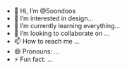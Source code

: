 - 👋 Hi, I’m @Soondoos
- 👀 I’m interested in design...
- 🌱 I’m currently learning everything...
- 💞️ I’m looking to collaborate on ...
- 📫 How to reach me ...
- 😄 Pronouns: ...
- ⚡ Fun fact: ...

<!---
Soondoos/Soondoos is a ✨ special ✨ repository because its `README.md` (this file) appears on your GitHub profile.
You can click the Preview link to take a look at your changes.
--->

